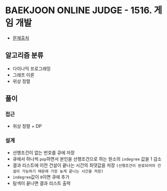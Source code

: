 # BAEKJOON ONLINE JUDGE - 1516. 게임 개발

* [문제출처](https://www.acmicpc.net/problem/1516 "1516. 게임 개발")

## 알고리즘 분류
- 다이나믹 프로그래밍
- 그래프 이론
- 위상 정렬

## 풀이

### 접근
- 위상 정렬 + DP

### 설계
- 선행조건이 없는 번호를 큐에 저장
- 큐에서 하나씩 `pop`하면서 본인을 선행조건으로 하는 원소의 `indegree` 값을 1 감소
- 결과 리스트에 이전 건설이 끝나는 시간의 최댓값을 저장 `(선행조건이 완료되어야 건설이 가능하기 때문에 가장 늦게 끝나는 시간을 저장)`
- `indegree`값이 `0`이면 큐에 추가
- 탐색이 끝나면 결과 리스트 출력